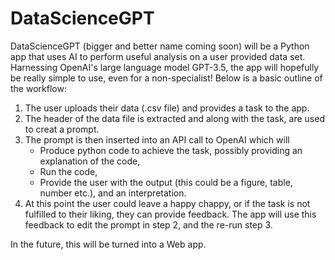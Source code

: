 # DataScienceGPT

DataScienceGPT (bigger and better name coming soon) will be a Python app that uses AI to perform useful analysis on a user provided data set. Harnessing OpenAI's large language model GPT-3.5, the app will hopefully be really simple to use, even for a non-specialist! Below is a basic outline of the workflow:

1. The user uploads their data (.csv file) and provides a task to the app.
2. The header of the data file is extracted and along with the task, are used to creat a prompt.
3. The prompt is then inserted into an API call to OpenAI which will
    * Produce python code to achieve the task, possibly providing an explanation of the code,
    * Run the code,
    * Provide the user with the output (this could be a figure, table, number etc.), and an interpretation.
4. At this point the user could leave a happy chappy, or if the task is not fulfilled to their liking, they can provide feedback. The app will use this feedback to edit the prompt in step 2, and the re-run step 3.

In the future, this will be turned into a Web app.
